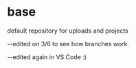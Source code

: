 # base
default repository for uploads and projects

--edited on 3/6 to see how branches work.

--edited again in VS Code :)